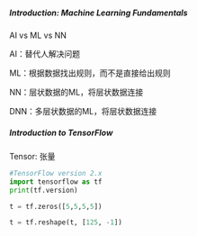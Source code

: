 ##### Introduction: Machine Learning Fundamentals

AI vs ML vs NN

AI：替代人解决问题

ML：根据数据找出规则，而不是直接给出规则

NN：层状数据的ML，将层状数据连接

DNN：多层状数据的ML，将层状数据连接

##### Introduction to TensorFlow

Tensor: 张量

```python
#TensorFlow version 2.x
import tensorflow as tf
print(tf.version)

t = tf.zeros([5,5,5,5])

t = tf.reshape(t, [125, -1])
```

